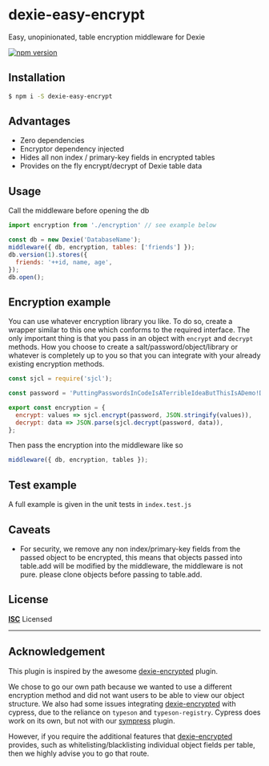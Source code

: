 # dexie-easy-encrypt

Easy, unopinionated, table encryption middleware for Dexie

[![npm version](https://badge.fury.io/js/dexie-easy-encrypt.svg)](https://badge.fury.io/js/dexie-easy-encrypt)


## Installation

```bash
$ npm i -S dexie-easy-encrypt
```

## Advantages
- Zero dependencies
- Encryptor dependency injected
- Hides all non index / primary-key fields in encrypted tables
- Provides on the fly encrypt/decrypt of Dexie table data

## Usage
Call the middleware before opening the db


```js
import encryption from './encryption' // see example below

const db = new Dexie('DatabaseName');
middleware({ db, encryption, tables: ['friends'] });
db.version(1).stores({
  friends: '++id, name, age',
});
db.open();
```


## Encryption example
You can use whatever encryption library you like. To do so, create a wrapper similar to this one which conforms to the required interface. The only important thing is that you pass in an object with `encrypt` and `decrypt` methods. How you choose to create a salt/password/object/library or whatever is completely up to you so that you can integrate with your already existing encryption methods.

```js
const sjcl = require('sjcl');

const password = 'PuttingPasswordsInCodeIsATerribleIdeaButThisIsADemo!DoNotDoThisAtHome!!!';

export const encryption = {
  encrypt: values => sjcl.encrypt(password, JSON.stringify(values)),
  decrypt: data => JSON.parse(sjcl.decrypt(password, data)),
};
```

Then pass the encryption into the middleware like so
```js
middleware({ db, encryption, tables });
````


## Test example
A full example is given in the unit tests in `index.test.js`

## Caveats
- For security, we remove any non index/primary-key fields from the passed object to be encrypted, this means that objects passed into table.add will be modified by the middleware, the middleware is not pure. please clone objects before passing to table.add.

## License

**[ISC](LICENSE)** Licensed

---

## Acknowledgement
This plugin is inspired by the awesome [dexie-encrypted](https://github.com/mark43/dexie-encrypted) plugin. 

We chose to go our own path because we wanted to use a different encryption method and did not want users to be able to view our object structure. We also had some issues integrating [dexie-encrypted](https://github.com/mark43/dexie-encrypted) with cypress, due to the reliance on `typeson` and `typeson-registry`. Cypress does work on its own, but not with our [sympress](https://github.com/jaetask/sympress) plugin.

However, if you require the additional features that [dexie-encrypted](https://github.com/mark43/dexie-encrypted) provides, such as whitelisting/blacklisting individual object fields per table, then we highly advise you to go that route.
